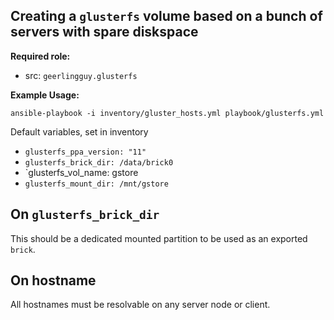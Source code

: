 Creating a `glusterfs` volume based on a bunch of servers with spare diskspace
----------------------------------------------------------------------------
**Required role:**
  - src: `geerlingguy.glusterfs`

**Example Usage:**
```
ansible-playbook -i inventory/gluster_hosts.yml playbook/glusterfs.yml
```

Default variables, set in inventory
* `glusterfs_ppa_version: "11"`
* `glusterfs_brick_dir: /data/brick0`
* `glusterfs_vol_name: gstore
* `glusterfs_mount_dir: /mnt/gstore`

On `glusterfs_brick_dir`
-----------------------
This should be a dedicated mounted partition to be used as an exported `brick`.


On hostname
-----------
All hostnames must be resolvable on any server node or client.
